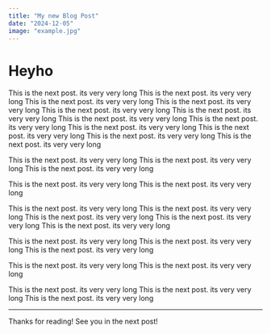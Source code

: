 ```yaml
---
title: "My new Blog Post"
date: "2024-12-05"
image: "example.jpg"
---
```


# Heyho

This is the next post. its very very long
This is the next post. its very very long
This is the next post. its very very long
This is the next post. its very very long
This is the next post. its very very long
This is the next post. its very very long
This is the next post. its very very long
This is the next post. its very very long
This is the next post. its very very long
This is the next post. its very very long
This is the next post. its very very long
This is the next post. its very very long

This is the next post. its very very long
This is the next post. its very very long
This is the next post. its very very long

This is the next post. its very very long
This is the next post. its very very long

This is the next post. its very very long
This is the next post. its very very long
This is the next post. its very very long
This is the next post. its very very long
This is the next post. its very very long

This is the next post. its very very long
This is the next post. its very very long
This is the next post. its very very long

This is the next post. its very very long
This is the next post. its very very long

This is the next post. its very very long
This is the next post. its very very long
This is the next post. its very very long

---

Thanks for reading! See you in the next post!
